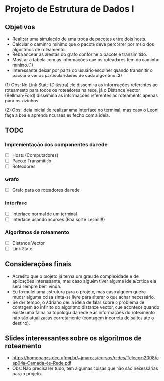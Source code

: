 # Projeto de Estrutura de Dados I

## Objetivos
- Realizar uma simulação de uma troca de pacotes entre dois hosts.
- Calcular o caminho mínimo que o pacote deve percorrer por meio dos algoritmos de roteamento.
- Rebalancear as arestas do grafo conforme o pacote é transimitido.
- Mostrar a tabela com as informações que os roteadores tem do caminho mínimo.(1)
- Interessante deixar por parte do usuário escolher quando transmitir o pacote e ver as particularidades de cada algoritmo.(2)

(1) Obs: No Link State (Dijkstra) ele dissemina as informações referentes ao roteamento para
    todos os roteadores na rede, já o Distance Vector (Bellman-Ford) dissemina as informações
    referentes ao roteamento apenas para os vizinhos.

(2) Obs: Ideia inicial de realizar uma interface no terminal, mas caso o Leoni faça a boa e 
    aprenda ncurses eu fecho com a ideia.

## TODO

### Implementação dos componentes da rede
- [ ] Hosts (Computadores)
- [ ] Pacote Transmitido
- [ ] Roteadores

### Grafo
- [ ] Grafo para os roteadores da rede

### Interface
- [ ] Interface normal de um terminal
- [ ] Interface usando ncurses (Boa sorte Leoni!!!!)

### Algoritmos de roteamento
- [ ] Distance Vector
- [ ] Link State

## Considerações finais
- Acredito que o projeto já tenha um grau de complexidade e de aplicações interessante, mas caso
  alguém tiver alguma ideia/crítica ela será sempre bem vinda.
- Eu formulei uma estrutura para o projeto, mas caso alguém queira mudar alguma coisa sinta-se 
  livre para alterar o que achar necessário.
- Se der tempo, o Adriano deu a ideia de falar sobre o problema de contagem ao infinito do algoritmo
  distance vector, que acontece quando existe uma falha na topologia da rede e as informações do
  roteamento não são atualizadas corretamente (contagem incorreta de saltos até o destino).

## Slides interessantes sobre os algoritmos de roteamento 
- https://homepages.dcc.ufmg.br/~jmarcos/cursos/redes/Telecom2008/cap04a-Camada-de-Rede.pdf
- Obs: Não precisa ler tudo, tem algumas coisas que não são necessárias para o projeto.
